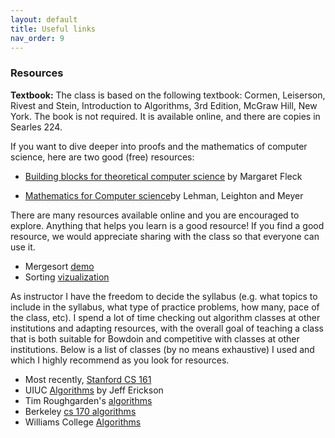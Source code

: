```yaml
---
layout: default 
title: Useful links 
nav_order: 9
---
```


### Resources 


__Textbook:__ The class is based on the following textbook: Cormen, Leiserson, Rivest and Stein, Introduction to Algorithms, 3rd Edition, McGraw Hill, New York. The book is not required. It is available online, and there are copies in Searles 224. 


If you want to dive deeper into proofs and the mathematics of computer science, here are two good (free) resources: 

- [Building blocks for theoretical computer science](http://mfleck.cs.illinois.edu/building-blocks/) by Margaret Fleck

- [Mathematics for Computer science](http://opendatastructures.org/LLM.pdf)by Lehman, Leighton and Meyer

There are many resources available online and you are encouraged to explore. Anything that helps you learn is a good resource!  If you find a good resource, we would  appreciate sharing with the class so that everyone can use it.


* Mergesort [demo](https://www.cs.princeton.edu/courses/archive/fall06/cos226/demo/merge/) 
* Sorting [vizualization](https://www.toptal.com/developers/sorting-algorithms)


As instructor I have the freedom to decide the syllabus (e.g.  what topics to include in the syllabus, what type of practice problems, how many, pace of the class, etc). I spend a lot of time checking out algorithm classes at other institutions and adapting resources, with the overall goal of teaching a class that is both suitable for Bowdoin and competitive with classes at other institutions.  Below is a list of classes (by no means exhaustive)  I used and which I highly recommend as you look for resources.
  
  *  Most recently, [Stanford CS 161](http://www-leland.stanford.edu/class/cs161/index.html) 
  *  UIUC [Algorithms](http://jeffe.cs.illinois.edu/teaching/algorithms/) by Jeff Erickson
  *  Tim Roughgarden's [algorithms](https://timroughgarden.org/videos.html)
  *  Berkeley [cs 170 algorithms](https://cs170.org/)
  *  Williams College [Algorithms](http://cs.williams.edu/~shikha/teaching/fall19/cs256/index.html)
  
